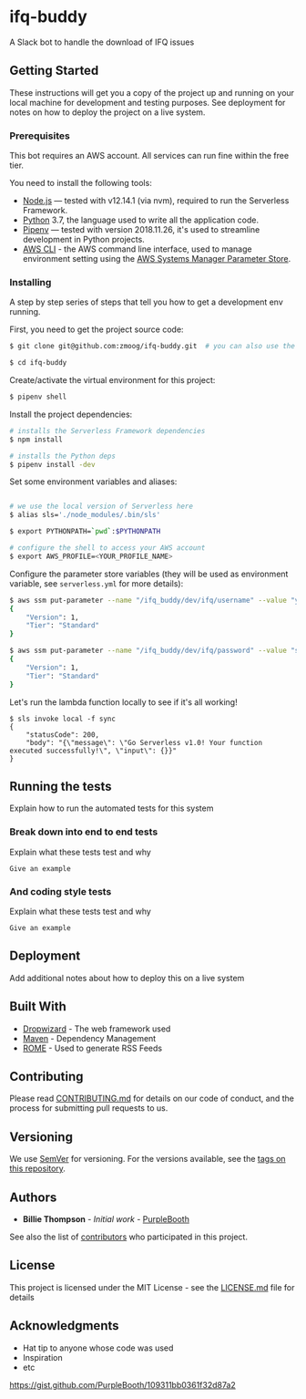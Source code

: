 # ifq-buddy

A Slack bot to handle the download of IFQ issues

## Getting Started

These instructions will get you a copy of the project up and running on your local machine for development and testing purposes. See deployment for notes on how to deploy the project on a live system.

### Prerequisites

This bot requires an AWS account. All services can run fine within the free tier.

You need to install the following tools:

* [Node.js](https://nodejs.org/en/) — tested with v12.14.1 (via nvm), required to run the Serverless Framework.
* [Python](https://www.python.org) 3.7, the language used to write all the application code.
* [Pipenv](https://pipenv.kennethreitz.org/en/latest/) — tested with version 2018.11.26, it's used to streamline development in Python projects.
* [AWS CLI](https://aws.amazon.com/cli/) - the AWS command line interface, used to manage environment setting using the [AWS Systems Manager Parameter Store](https://docs.aws.amazon.com/systems-manager/latest/userguide/systems-manager-parameter-store.html).


### Installing

A step by step series of steps that tell you how to get a development env running.

First, you need to get the project source code:

```bash
$ git clone git@github.com:zmoog/ifq-buddy.git  # you can also use the https endpoint

$ cd ifq-buddy
```

Create/activate the virtual environment for this project:

```bash
$ pipenv shell
```


Install the project dependencies:

```bash
# installs the Serverless Framework dependencies
$ npm install

# installs the Python deps
$ pipenv install -dev
```


Set some environment variables and aliases:

```bash

# we use the local version of Serverless here
$ alias sls='./node_modules/.bin/sls'

$ export PYTHONPATH=`pwd`:$PYTHONPATH 

# configure the shell to access your AWS account
$ export AWS_PROFILE=<YOUR_PROFILE_NAME>
```


Configure the parameter store variables (they will be used as environment variable, see `serverless.yml` for more details):

```bash
$ aws ssm put-parameter --name "/ifq_buddy/dev/ifq/username" --value "your email address" --type String
{
    "Version": 1,
    "Tier": "Standard"
}

$ aws ssm put-parameter --name "/ifq_buddy/dev/ifq/password" --value "secret!" --type String
{
    "Version": 1,
    "Tier": "Standard"
}
```


Let's run the lambda function locally to see if it's all working!

```
$ sls invoke local -f sync
{
    "statusCode": 200,
    "body": "{\"message\": \"Go Serverless v1.0! Your function executed successfully!\", \"input\": {}}"
}
```

## Running the tests

Explain how to run the automated tests for this system

### Break down into end to end tests

Explain what these tests test and why

```
Give an example
```

### And coding style tests

Explain what these tests test and why

```
Give an example
```

## Deployment

Add additional notes about how to deploy this on a live system

## Built With

* [Dropwizard](http://www.dropwizard.io/1.0.2/docs/) - The web framework used
* [Maven](https://maven.apache.org/) - Dependency Management
* [ROME](https://rometools.github.io/rome/) - Used to generate RSS Feeds

## Contributing

Please read [CONTRIBUTING.md](https://gist.github.com/PurpleBooth/b24679402957c63ec426) for details on our code of conduct, and the process for submitting pull requests to us.

## Versioning

We use [SemVer](http://semver.org/) for versioning. For the versions available, see the [tags on this repository](https://github.com/your/project/tags). 

## Authors

* **Billie Thompson** - *Initial work* - [PurpleBooth](https://github.com/PurpleBooth)

See also the list of [contributors](https://github.com/your/project/contributors) who participated in this project.

## License

This project is licensed under the MIT License - see the [LICENSE.md](LICENSE.md) file for details

## Acknowledgments

* Hat tip to anyone whose code was used
* Inspiration
* etc

https://gist.github.com/PurpleBooth/109311bb0361f32d87a2
